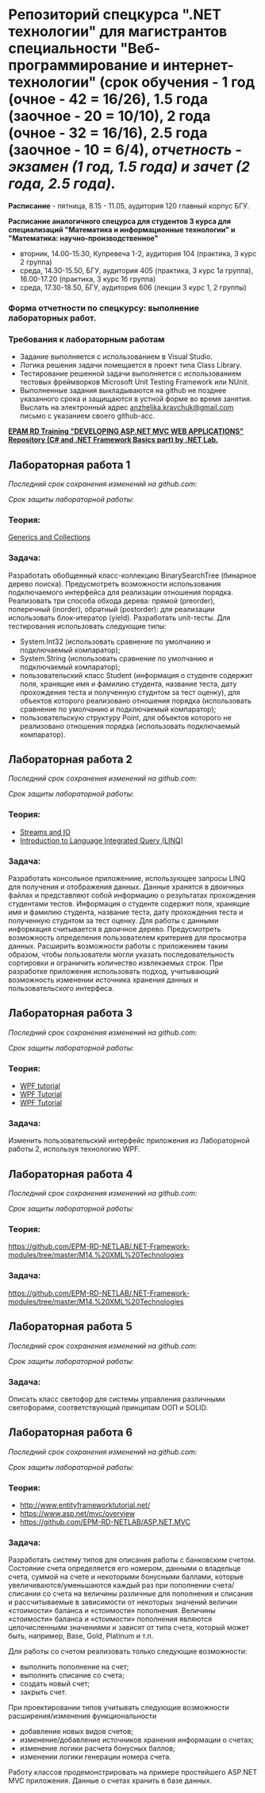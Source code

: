 # Репозиторий спецкурса ".NET технологии" для магистрантов специальности "Веб-программирование и интернет-технологии" (срок обучения - 1 год (очное - 42 = 16/26), 1.5 года (заочное - 20 = 10/10), 2 года (очное - 32 = 16/16), 2.5 года (заочное - 10 = 6/4), *отчетность - экзамен (1 год, 1.5 года) и зачет (2 года, 2.5 года).*

**Расписание** - пятница, 8.15 - 11.05, аудитория 120 главный корпус БГУ. 

**Расписание аналогичного спецурса для студентов 3 курса для специализаций "Математика и информационные технологии" и "Математика: научно-производственное"**
  - вторник, 14.00-15.30, Купревеча 1-2, аудитория 104 (практика, 3 курс 2 группа)
  - среда, 14.30-15.50, БГУ, аудитория 405 (практика, 3 курс 1а группа), 16.00-17.20 (практика, 3 курс 1б группа)
  - среда, 17.30-18.50, БГУ, аудитория 606 (лекции 3 курс 1, 2 группы)

### Форма отчетности по спецкурсу: выполнение лабораторных работ.

### Требования к лабораторным работам
- Задание выполняется c использованием в Visual Studio.
- Логика решения задачи помещается в проект типа Class Library.
- Тестирование решенной задачи выполняется с использованием тестовых фреймворков Microsoft Unit Testing Framework или NUnit.
- Выполненные задания выкладываются на github не позднее указанного срока и защищаются в устной форме во время занятия. 
Выслать на электронный адрес anzhelika.kravchuk@gmail.com письмо с указанием своего github-acc.

**[EPAM RD Training "DEVELOPING ASP.NET MVC WEB APPLICATIONS" Repository (C# and .NET Framework Basics part) by .NET Lab.](https://github.com/EPM-RD-NETLAB/.NET-Framework-modules)**

## Лабораторная работа 1 

*Последний срок сохранения изменений на github.com:*

*Срок защиты лабораторной работы:*

### Теория:  
[Generics and Collections](https://github.com/EPM-RD-NETLAB/.NET-Framework-modules/tree/master/M10.%20Generics%20and%20Collections)

### Задача: 
Разработать обобщенный класс-коллекцию BinarySearchTree (бинарное дерево поиска). Предусмотреть возможности использования подключаемого интерфейса для реализации отношения порядка. Реализовать три способа обхода дерева: прямой (preorder), поперечный (inorder), обратный (postorder): для реализации использовать блок-итератор (yield). Разработать unit-тесты. Для тестирования использовать следующие типы:
  - System.Int32 (использовать сравнение по умолчанию и подключаемый компаратор);
  - System.String (использовать сравнение по умолчанию и подключаемый компаратор);
  - пользовательский класс Student (информация о студенте содержит поля, хранящие имя и фамилию студента, название теста, дату прохождения теста и полученную студнтом за тест оценку), для объектов которого реализовано отношения порядка (использовать сравнение по умолчанию и подключаемый компаратор);
  - пользовательскую структуру Point, для объектов которого не реализовано отношения порядка (использовать подключаемый компаратор).

## Лабораторная работа 2

*Последний срок сохранения изменений на github.com:*

*Срок защиты лабораторной работы:*

### Теория:  
- [Streams and IO](https://github.com/EPM-RD-NETLAB/.NET-Framework-modules/tree/master/M13.%20Streams%20and%20IO)
- [Introduction to Language Integrated Query (LINQ)](https://github.com/EPM-RD-NETLAB/.NET-Framework-modules/tree/master/M11.%20Introduction%20to%20Language%20Integrated%20Query%20(LINQ))

### Задача: 
Разработать консольное приложениие, использующее запросы LINQ для получения и отображения данных. Данные хранятся в двоичных файлах и представляют собой информацию о результатах прохождения студентами тестов. Информация о студенте содержит поля, хранящие имя и фамилию студента, название теста, дату прохождения теста и полученную студнтом за тест оценку. Для работы с данными информация считывается в двоичное дерево. Предусмотреть возможность определения пользователем критериев для просмотра данных. Расширить возможности работы с приложением таким образом, чтобы пользователи могли указать последовательность сортировки и ограничить количество извлекаемых строк. При разработке приложения использовать подход, учитывающий возможность изменении источника хранения данных и пользовательского интерфеса.

## Лабораторная работа 3

*Последний срок сохранения изменений на github.com:*

*Срок защиты лабораторной работы:*

### Теория:  
- [WPF tutorial](http://www.wpf-tutorial.com/)
- [WPF Tutorial](https://www.wpftutorial.net/)
- [WPF Tutorial](https://www.tutorialspoint.com/wpf/)

### Задача: 
Изменить пользовательский интерфейс приложения из Лабораторной работы 2, используя технологию WPF.

## Лабораторная работа 4

*Последний срок сохранения изменений на github.com:*

*Срок защиты лабораторной работы:*

### Теория:  
https://github.com/EPM-RD-NETLAB/.NET-Framework-modules/tree/master/M14.%20XML%20Technologies

### Задача: 
https://github.com/EPM-RD-NETLAB/.NET-Framework-modules/tree/master/M14.%20XML%20Technologies

## Лабораторная работа 5

*Последний срок сохранения изменений на github.com:*

*Срок защиты лабораторной работы:*

### Задача:
Описать класс светофор для системы управления различными светофорами, соответствующий принципам ООП и SOLID.

## Лабораторная работа 6

*Последний срок сохранения изменений на github.com:*

*Срок защиты лабораторной работы:*

### Теория:  
 - http://www.entityframeworktutorial.net/
 - https://www.asp.net/mvc/overview
 - https://github.com/EPM-RD-NETLAB/ASP.NET.MVC

### Задача: 
  Разработать систему типов для описания работы с банковским счетом. Состояние счета определяется его номером, данными о владельце счета, суммой на счете и некоторыми бонусными баллами, которые увеличиваются/уменьшаются каждый раз при пополнении счета/списании со счета на величины различные для пополнения и списания и рассчитываемые в зависимости от некоторых значений величин «стоимости» баланса и «стоимости» пополнения. Величины «стоимости» баланса и «стоимости» пополнения являются целочисленными значениями и зависят от типа счета, который может быть, например,  Base, Gold, Platinum и т.п.

Для работы со счетом реализовать только следующие возможности: 
 - выполнить пополнение на счет;
 - выполнить списание со счета; 
 - создать новый счет; 
 - закрыть счет. 

При проектировании типов учитывать следующие возможности расширения/изменения функциональности
 - добавление новых видов счетов;
 - изменение/добавление источников хранения информации о счетах;
 - изменение логики расчета бонусных баллов;
 - изменении логики генерации номера счета.

Работу классов продемонстрировать на примере простейшего ASP.NET MVC приложения. Данные о счетах хранить в базе данных. 
